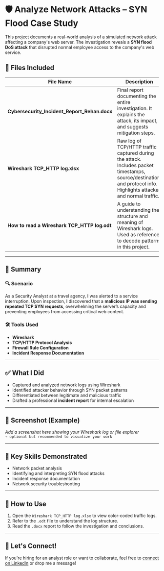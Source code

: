 # 🛡️ Analyze Network Attacks – SYN Flood Case Study

This project documents a real-world analysis of a simulated network attack affecting a company's web server. The investigation reveals a **SYN flood DoS attack** that disrupted normal employee access to the company's web service.

## 📂 Files Included

| File Name | Description |
|-----------|-------------|
| **Cybersecurity_Incident_Report_Rehan.docx** | Final report documenting the entire investigation. It explains the attack, its impact, and suggests mitigation steps. |
| **Wireshark TCP_HTTP log.xlsx** | Raw log of TCP/HTTP traffic captured during the attack. Includes packet timestamps, source/destination, and protocol info. Highlights attacker and normal traffic. |
| **How to read a Wireshark TCP_HTTP log.odt** | A guide to understanding the structure and meaning of Wireshark logs. Used as reference to decode patterns in this project. |

---

## 📝 Summary

### 🔍 Scenario
As a Security Analyst at a travel agency, I was alerted to a service interruption. Upon inspection, I discovered that a **malicious IP was sending repeated TCP SYN requests**, overwhelming the server’s capacity and preventing employees from accessing critical web content.

### 🛠 Tools Used
- **Wireshark**
- **TCP/HTTP Protocol Analysis**
- **Firewall Rule Configuration**
- **Incident Response Documentation**

---

## ✅ What I Did
- Captured and analyzed network logs using Wireshark
- Identified attacker behavior through SYN packet patterns
- Differentiated between legitimate and malicious traffic
- Drafted a professional **incident report** for internal escalation

---

## 📸 Screenshot (Example)

_Add a screenshot here showing your Wireshark log or file explorer_  
`→ optional but recommended to visualize your work`

---

## 📌 Key Skills Demonstrated
- Network packet analysis  
- Identifying and interpreting SYN flood attacks  
- Incident response documentation  
- Network security troubleshooting

---

## 🔗 How to Use
1. Open the `Wireshark TCP_HTTP log.xlsx` to view color-coded traffic logs.
2. Refer to the `.odt` file to understand the log structure.
3. Read the `.docx` report to follow the investigation and conclusions.

---

## 🤝 Let's Connect!
If you're hiring for an analyst role or want to collaborate, feel free to [connect on LinkedIn](https://linkedin.com/in/i-am-rehan) or drop me a message!

